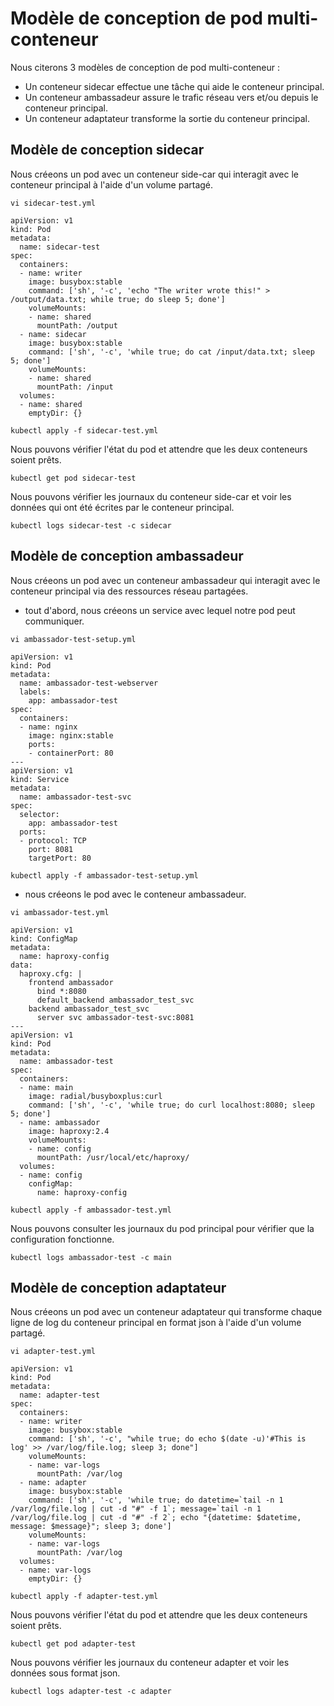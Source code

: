 # Modèle de conception de pod multi-conteneur
Nous citerons 3 modèles de conception de pod multi-conteneur :
- Un conteneur sidecar effectue une tâche qui aide le conteneur principal.<br>
- Un conteneur ambassadeur assure le trafic réseau vers et/ou depuis le conteneur principal.<br>
- Un conteneur adaptateur transforme la sortie du conteneur principal.

## Modèle de conception sidecar
Nous créeons un pod avec un conteneur side-car qui interagit avec le conteneur principal à l'aide d'un volume partagé.
```
vi sidecar-test.yml
```

```
apiVersion: v1
kind: Pod
metadata:
  name: sidecar-test
spec:
  containers:
  - name: writer
    image: busybox:stable
    command: ['sh', '-c', 'echo "The writer wrote this!" > /output/data.txt; while true; do sleep 5; done']
    volumeMounts:
    - name: shared
      mountPath: /output
  - name: sidecar
    image: busybox:stable
    command: ['sh', '-c', 'while true; do cat /input/data.txt; sleep 5; done']
    volumeMounts:
    - name: shared
      mountPath: /input
  volumes:
  - name: shared
    emptyDir: {}
```

```
kubectl apply -f sidecar-test.yml
```

Nous pouvons vérifier l'état du pod et attendre que les deux conteneurs soient prêts.
```
kubectl get pod sidecar-test
```

Nous pouvons vérifier les journaux du conteneur side-car et voir les données qui ont été écrites par le conteneur principal.
```
kubectl logs sidecar-test -c sidecar
```

## Modèle de conception ambassadeur
Nous créeons un pod avec un conteneur ambassadeur qui interagit avec le conteneur principal via des ressources réseau partagées.<br>
- tout d'abord, nous créeons un service avec lequel notre pod peut communiquer.
```
vi ambassador-test-setup.yml
```

```
apiVersion: v1
kind: Pod
metadata:
  name: ambassador-test-webserver
  labels:
    app: ambassador-test
spec:
  containers:
  - name: nginx
    image: nginx:stable
    ports:
    - containerPort: 80
---
apiVersion: v1
kind: Service
metadata:
  name: ambassador-test-svc
spec:
  selector:
    app: ambassador-test
  ports:
  - protocol: TCP
    port: 8081
    targetPort: 80    
```

```
kubectl apply -f ambassador-test-setup.yml
```

- nous créeons le pod avec le conteneur ambassadeur.
```
vi ambassador-test.yml
```

```
apiVersion: v1
kind: ConfigMap
metadata:
  name: haproxy-config
data:
  haproxy.cfg: |
    frontend ambassador
      bind *:8080
      default_backend ambassador_test_svc
    backend ambassador_test_svc
      server svc ambassador-test-svc:8081
---
apiVersion: v1
kind: Pod
metadata:
  name: ambassador-test
spec:
  containers:
  - name: main
    image: radial/busyboxplus:curl
    command: ['sh', '-c', 'while true; do curl localhost:8080; sleep 5; done']
  - name: ambassador
    image: haproxy:2.4
    volumeMounts:
    - name: config
      mountPath: /usr/local/etc/haproxy/
  volumes:
  - name: config
    configMap:
      name: haproxy-config      
```

```
kubectl apply -f ambassador-test.yml
```

Nous pouvons consulter les journaux du pod principal pour vérifier que la configuration fonctionne.
```
kubectl logs ambassador-test -c main
```

## Modèle de conception adaptateur
Nous créeons un pod avec un conteneur adaptateur qui transforme chaque ligne de log du conteneur principal en format json à l'aide d'un volume partagé.

```
vi adapter-test.yml
```

```
apiVersion: v1
kind: Pod
metadata:
  name: adapter-test
spec:
  containers:
  - name: writer
    image: busybox:stable
    command: ['sh', '-c', "while true; do echo $(date -u)'#This is log' >> /var/log/file.log; sleep 3; done"]
    volumeMounts:
    - name: var-logs
      mountPath: /var/log
  - name: adapter
    image: busybox:stable
    command: ['sh', '-c', 'while true; do datetime=`tail -n 1 /var/log/file.log | cut -d "#" -f 1`; message=`tail -n 1 /var/log/file.log | cut -d "#" -f 2`; echo "{datetime: $datetime, message: $message}"; sleep 3; done']
    volumeMounts:
    - name: var-logs
      mountPath: /var/log
  volumes:
  - name: var-logs
    emptyDir: {}
```

```
kubectl apply -f adapter-test.yml
```

Nous pouvons vérifier l'état du pod et attendre que les deux conteneurs soient prêts.
```
kubectl get pod adapter-test
```

Nous pouvons vérifier les journaux du conteneur adapter et voir les données sous format json.
```
kubectl logs adapter-test -c adapter
```